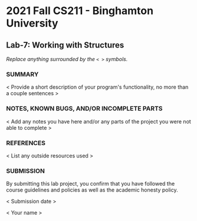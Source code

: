 # 2021 Fall CS211 - Binghamton University

## Lab-7: Working with Structures

*Replace anything surrounded by the `< >` symbols.*

### SUMMARY

< Provide a short description of your program's functionality, no more than a couple sentences >

### NOTES, KNOWN BUGS, AND/OR INCOMPLETE PARTS

< Add any notes you have here and/or any parts of the project you were not able to complete >

### REFERENCES

< List any outside resources used >

### SUBMISSION

By submitting this lab project, you confirm that you have followed the course guidelines and policies as well as the academic honesty policy.

< Submission date >

< Your name >

